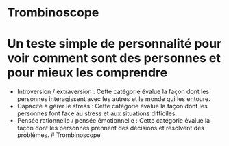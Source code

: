 ﻿# Trombinoscope

 
# Un teste simple de personnalité pour voir comment sont des personnes et pour mieux les comprendre

*  Introversion / extraversion : Cette catégorie évalue la façon dont les personnes interagissent avec les autres et le monde qui les entoure.
*  Capacité à gérer le stress : Cette catégorie évalue la façon dont les personnes font face au stress et aux situations difficiles.
*  Pensée rationnelle / pensée émotionnelle : Cette catégorie évalue la façon dont les personnes prennent des décisions et résolvent des problèmes.
#   T r o m b i n o s c o p e  
 